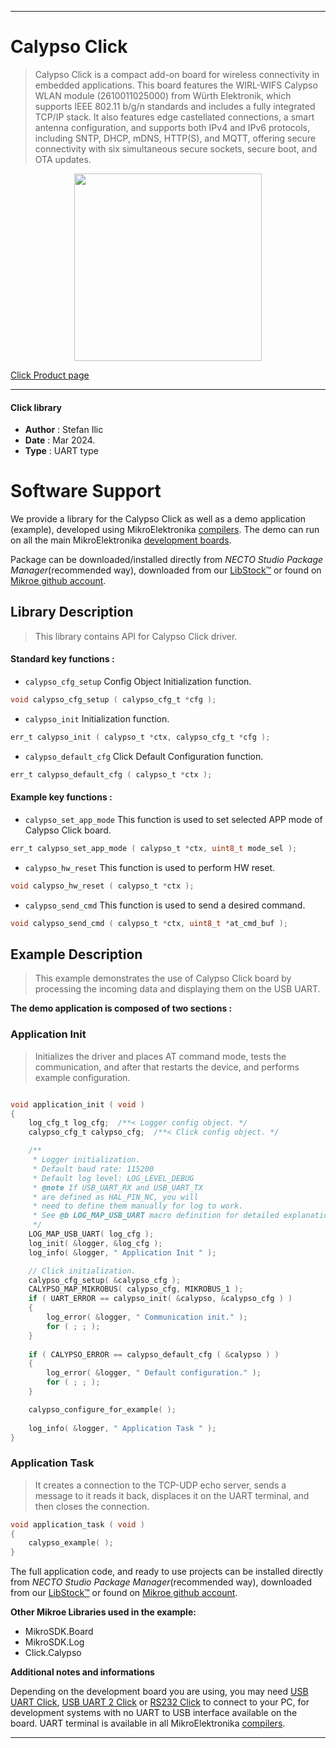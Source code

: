 
---
# Calypso Click

> Calypso Click is a compact add-on board for wireless connectivity in embedded applications. This board features the WIRL-WIFS Calypso WLAN module (2610011025000) from Würth Elektronik, which supports IEEE 802.11 b/g/n standards and includes a fully integrated TCP/IP stack. It also features edge castellated connections, a smart antenna configuration, and supports both IPv4 and IPv6 protocols, including SNTP, DHCP, mDNS, HTTP(S), and MQTT, offering secure connectivity with six simultaneous secure sockets, secure boot, and OTA updates.

<p align="center">
  <img src="https://download.mikroe.com/images/click_for_ide/calypso_click.png" height=300px>
</p>

[Click Product page](https://www.mikroe.com/calypso-click)

---


#### Click library

- **Author**        : Stefan Ilic
- **Date**          : Mar 2024.
- **Type**          : UART type


# Software Support

We provide a library for the Calypso Click
as well as a demo application (example), developed using MikroElektronika
[compilers](https://www.mikroe.com/necto-studio).
The demo can run on all the main MikroElektronika [development boards](https://www.mikroe.com/development-boards).

Package can be downloaded/installed directly from *NECTO Studio Package Manager*(recommended way), downloaded from our [LibStock&trade;](https://libstock.mikroe.com) or found on [Mikroe github account](https://github.com/MikroElektronika/mikrosdk_click_v2/tree/master/clicks).

## Library Description

> This library contains API for Calypso Click driver.

#### Standard key functions :

- `calypso_cfg_setup` Config Object Initialization function.
```c
void calypso_cfg_setup ( calypso_cfg_t *cfg );
```

- `calypso_init` Initialization function.
```c
err_t calypso_init ( calypso_t *ctx, calypso_cfg_t *cfg );
```

- `calypso_default_cfg` Click Default Configuration function.
```c
err_t calypso_default_cfg ( calypso_t *ctx );
```

#### Example key functions :

- `calypso_set_app_mode` This function is used to set selected APP mode of Calypso Click board.
```c
err_t calypso_set_app_mode ( calypso_t *ctx, uint8_t mode_sel );
```

- `calypso_hw_reset` This function is used to perform HW reset.
```c
void calypso_hw_reset ( calypso_t *ctx );
```

- `calypso_send_cmd` This function is used to send a desired command.
```c
void calypso_send_cmd ( calypso_t *ctx, uint8_t *at_cmd_buf );
```

## Example Description

> This example demonstrates the use of Calypso Click board by processing the incoming data and displaying them on the USB UART.

**The demo application is composed of two sections :**

### Application Init

> Initializes the driver and places AT command mode, tests the communication, and after that restarts the device, and performs example configuration.

```c

void application_init ( void ) 
{
    log_cfg_t log_cfg;  /**< Logger config object. */
    calypso_cfg_t calypso_cfg;  /**< Click config object. */

    /** 
     * Logger initialization.
     * Default baud rate: 115200
     * Default log level: LOG_LEVEL_DEBUG
     * @note If USB_UART_RX and USB_UART_TX 
     * are defined as HAL_PIN_NC, you will 
     * need to define them manually for log to work. 
     * See @b LOG_MAP_USB_UART macro definition for detailed explanation.
     */
    LOG_MAP_USB_UART( log_cfg );
    log_init( &logger, &log_cfg );
    log_info( &logger, " Application Init " );

    // Click initialization.
    calypso_cfg_setup( &calypso_cfg );
    CALYPSO_MAP_MIKROBUS( calypso_cfg, MIKROBUS_1 );
    if ( UART_ERROR == calypso_init( &calypso, &calypso_cfg ) ) 
    {
        log_error( &logger, " Communication init." );
        for ( ; ; );
    }
    
    if ( CALYPSO_ERROR == calypso_default_cfg ( &calypso ) )
    {
        log_error( &logger, " Default configuration." );
        for ( ; ; );
    }

    calypso_configure_for_example( );
    
    log_info( &logger, " Application Task " );
}

```

### Application Task

> It creates a connection to the TCP-UDP echo server, sends a message to it reads it back, displaces it on the UART terminal, and then closes the connection.

```c
void application_task ( void ) 
{
    calypso_example( );
}

```


The full application code, and ready to use projects can be installed directly from *NECTO Studio Package Manager*(recommended way), downloaded from our [LibStock&trade;](https://libstock.mikroe.com) or found on [Mikroe github account](https://github.com/MikroElektronika/mikrosdk_click_v2/tree/master/clicks).

**Other Mikroe Libraries used in the example:**

- MikroSDK.Board
- MikroSDK.Log
- Click.Calypso

**Additional notes and informations**

Depending on the development board you are using, you may need
[USB UART Click](https://www.mikroe.com/usb-uart-click),
[USB UART 2 Click](https://www.mikroe.com/usb-uart-2-click) or
[RS232 Click](https://www.mikroe.com/rs232-click) to connect to your PC, for
development systems with no UART to USB interface available on the board. UART
terminal is available in all MikroElektronika
[compilers](https://shop.mikroe.com/compilers).

---
